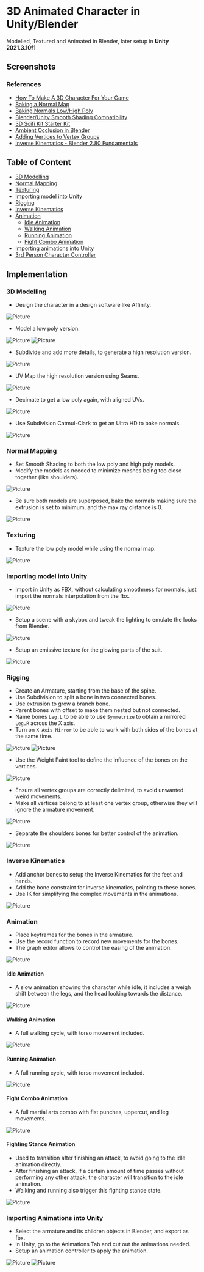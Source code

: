 # 3D Animated Character in Unity/Blender

Modelled, Textured and Animated in Blender, later setup in **Unity 2021.3.10f1**

## Screenshots

### References

- [How To Make A 3D Character For Your Game](https://www.youtube.com/watch?v=ogz-3r0EHKM)
- [Baking a Normal Map](https://www.youtube.com/watch?v=tndUB5b4STI)
- [Baking Normals Low/High Poly](https://www.reddit.com/r/learnblender/comments/gbgvla/does_having_the_high_poly_object_being_completely/)
- [Blender/Unity Smooth Shading Compatibility](https://www.reddit.com/r/Unity3D/comments/47lska/just_found_out_that_blenders_smooth_shading_will/)
- [3D Scifi Kit Starter Kit](https://assetstore.unity.com/packages/3d/environments/3d-scifi-kit-starter-kit-92152)
- [Ambient Occlusion in Blender](https://docs.blender.org/manual/en/2.79/render/blender_render/world/ambient_occlusion.html)
- [Adding Vertices to Vertex Groups](https://blender.stackexchange.com/questions/183463/how-do-i-fix-vertices-that-arent-following-the-armature)
- [Inverse Kinematics - Blender 2.80 Fundamentals](https://www.youtube.com/watch?v=S-2v_CKmVE8)

## Table of Content

- [3D Modelling](#3d-modelling)
- [Normal Mapping](#normal-mapping)
- [Texturing](#texturing)
- [Importing model into Unity](#importing-model-into-unity)
- [Rigging](#rigging)
- [Inverse Kinematics](#inverse-kinematics)
- [Animation](#animation)
  - [Idle Animation](#idle-animation)
  - [Walking Animation](#walking-animation)
  - [Running Animation](#running-animation)
  - [Fight Combo Animation](#fight-combo-animation)
- [Importing animations into Unity](#importing-animations-into-unity)
- [3rd Person Character Controller](#3d-person-character-controller)

## Implementation

### 3D Modelling

- Design the character in a design software like Affinity.

![Picture](./docs/1.jpg)

- Model a low poly version.

![Picture](./docs/2.jpg)
![Picture](./docs/3.jpg)

- Subdivide and add more details, to generate a high resolution version.

![Picture](./docs/4.jpg)

- UV Map the high resolution version using Seams.

![Picture](./docs/5.jpg)

- Decimate to get a low poly again, with aligned UVs.

![Picture](./docs/6.jpg)

- Use Subdivision Catmul-Clark to get an Ultra HD to bake normals.

![Picture](./docs/7.jpg)

### Normal Mapping

- Set Smooth Shading to both the low poly and high poly models.
- Modify the models as needed to minimize meshes being too close together (like shoulders).

![Picture](./docs/8.jpg)

- Be sure both models are superposed, bake the normals making sure the extrusion is set to minimum, and the max ray distance is 0.

![Picture](./docs/9.jpg)

### Texturing

- Texture the low poly model while using the normal map.

![Picture](./docs/10.jpg)

### Importing model into Unity

- Import in Unity as FBX, without calculating smoothness for normals, just import the normals interpolation from the fbx.

![Picture](./docs/11.jpg)

- Setup a scene with a skybox and tweak the lighting to emulate the looks from Blender.

![Picture](./docs/12.jpg)

- Setup an emissive texture for the glowing parts of the suit.

![Picture](./docs/13.jpg)

### Rigging

- Create an Armature, starting from the base of the spine.
- Use Subdivision to split a bone in two connected bones.
- Use extrusion to grow a branch bone.
- Parent bones with offset to make them nested but not connected.
- Name bones `Leg.L` to be able to use `Symmetrize` to obtain a mirrored `Leg.R` across the X axis.
- Turn on `X Axis Mirror` to be able to work with both sides of the bones at the same time.

![Picture](./docs/14.jpg)
![Picture](./docs/15.jpg)

- Use the Weight Paint tool to define the influence of the bones on the vertices.

![Picture](./docs/16.jpg)

- Ensure all vertex groups are correctly delimited, to avoid unwanted weird movements.
- Make all vertices belong to at least one vertex group, otherwise they will ignore the armature movement.

![Picture](./docs/17.jpg)

- Separate the shoulders bones for better control of the animation.

![Picture](./docs/18.jpg)

### Inverse Kinematics

- Add anchor bones to setup the Inverse Kinematics for the feet and hands.
- Add the bone constraint for inverse kinematics, pointing to these bones.
- Use IK for simplifying the complex movements in the animations.

![Picture](./docs/20.jpg)

### Animation

- Place keyframes for the bones in the armature.
- Use the record function to record new movements for the bones.
- The graph editor allows to control the easing of the animation.

![Picture](./docs/19.jpg)

#### Idle Animation

- A slow animation showing the character while idle, it includes a weigh shift between the legs, and the head looking towards the distance.

![Picture](./docs/21.jpg)

#### Walking Animation

- A full walking cycle, with torso movement included.

![Picture](./docs/24.jpg)

#### Running Animation

- A full running cycle, with torso movement included.

![Picture](./docs/25.jpg)

#### Fight Combo Animation

- A full martial arts combo with fist punches, uppercut, and leg movements.

![Picture](./docs/26.jpg)

#### Fighting Stance Animation

- Used to transition after finishing an attack, to avoid going to the idle animation directly.
- After finishing an attack, if a certain amount of time passes without performing any other attack, the character will transition to the idle animation.
- Walking and running also trigger this fighting stance state.

![Picture](./docs/27.jpg)

### Importing Animations into Unity

- Select the armature and its children objects in Blender, and export as fbx.
- In Unity, go to the Animations Tab and cut out the animations needed.
- Setup an animation controller to apply the animation.

![Picture](./docs/23.jpg)
![Picture](./docs/28.jpg)
